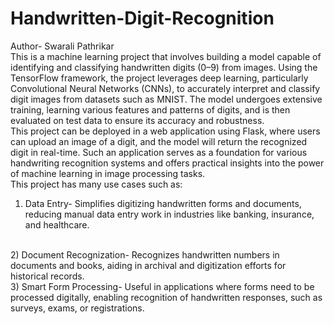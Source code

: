 # Handwritten-Digit-Recognition
Author- Swarali Pathrikar
<br>
This is a machine learning project that involves building a model capable of
identifying and classifying handwritten digits (0–9) from images. Using the 
TensorFlow framework, the project leverages deep learning, particularly 
Convolutional Neural Networks (CNNs), to accurately interpret and classify
digit images from datasets such as MNIST. The model undergoes extensive 
training, learning various features and patterns of digits, and is then
evaluated on test data to ensure its accuracy and robustness.
<br>
This project can be deployed in a web application using Flask, where users 
can upload an image of a digit, and the model will return the recognized 
digit in real-time. Such an application serves as a foundation for various 
handwriting  recognition systems and offers practical insights into the
power of machine learning in image processing tasks.
<br>
This project has many use cases such as:
<br>
1) Data Entry- Simplifies digitizing handwritten forms and documents,
reducing manual data entry work in industries like banking, insurance, and
healthcare.
<br>
2) Document Recognization- Recognizes handwritten numbers in documents and
books, aiding in archival and digitization efforts for historical records.
<br>
3) Smart Form Processing- Useful in applications where forms need to be
processed digitally, enabling recognition of handwritten responses, such as
surveys, exams, or registrations.
